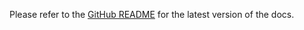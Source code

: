 <!-- README for NPM; the one for GitHub is in .github directory. -->

Please refer to the [GitHub README](https://github.com/ivan7237d/1log) for the latest version of the docs.

